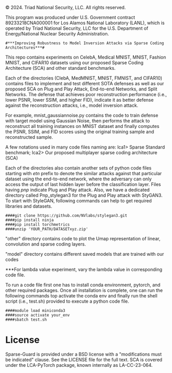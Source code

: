 © 2024. Triad National Security, LLC. All rights reserved.

This program was produced under U.S. Government contract 89233218CNA000001 for Los Alamos
National Laboratory (LANL), which is operated by Triad National Security, LLC for the U.S.
Department of Energy/National Nuclear Security Administration.



`#***Improving Robustness to Model Inversion Attacks via Sparse Coding Architectures***#`

This repo contains experiments on CelebA, Medical MNIST, MNIST, Fashion MNIST, and CIFAR10 datasets using our proposed Sparse Coding Architecture (SCA) and other standard benchmarks.

Each of the directories (ClebA, MedMNIST, MNIST, FMNIST, and CIFAR10) contains files to implement and test different SOTA defenses as well as our proposed SCA on Plug and Play Attack, End-to-end Networks, and Split Networks. The defense that achieves poor reconstruction performance (i.e., lower PSNR, lower SSIM, and higher FID), indicate it as better defense against the reconstruction attacks, i.e., model inversion attack. 

For example, mnist_gaussiannoise.py contains the code to train defense with target model using Gaussian Noise, then performs the attack to reconstruct all training instances on MNIST dataset and finally computes the PSNR, SSIM, and FID scores using the original training sample and reconstructed sample. 

A few notations used in many code files naming are: lca1> Sparse Standard benchmark; lca2> Our proposed multiplayer sparse coding architecture (SCA)

Each of the directories also contain another sets of python code files starting with *etn* prefix to denote the similar attacks against that particular dataset using the end-to-end network, where the adversary can only access the output of last hidden layer before the classification layer. Files having *pnp* indicate Plug and Play attack. Also, we have a dedicated directory called Pnp_stylegan3 for the Plug and Play attack with StyGAN3. To start with StyleGAN, following commands can help to get required libraries and datasets.
```
####git clone https://github.com/NVlabs/stylegan3.git
####pip install ninja
####pip install torchmetrics
####unzip 'YOUR_PATH/DATASETxyz.zip'
```

"other" directory contains code to plot the Umap representation of linear, convolution and sparse coding layers.

"model" directory contains different saved models that are trained with our codes

***For lambda value experiment, vary the lambda value in corresponding code file.

To run a code file first one has to install conda environment, pytorch, and other required packages.
Once all installation is complete, one can run the following commands top activate the conda env and finally run the shell script (i.e., test.sh) provided to execute a python code file.

```
####module load miniconda3
####source activate your_env
####sbatch test.sh
```

# License
Sparse-Guard is provided under a BSD license with a "modifications must be indicated" clause. See the LICENSE file for the full text. SCA is covered under the LCA-PyTorch package, known internally as LA-CC-23-064.
